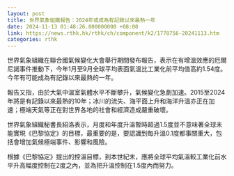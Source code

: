 ```yaml
---
layout: post
title: 世界氣象組織報告：2024年或成為有記錄以來最熱一年
date: 2024-11-13 01:48:26.000000000 +08:00
link: https://news.rthk.hk/rthk/ch/component/k2/1778756-20241113.htm
categories: rthk
---
```


世界氣象組織在聯合國氣候變化大會舉行期間發布報告，表示在有增溫效應的厄爾尼諾事件推動下，今年1月至9月全球平均表面氣溫比工業化前平均值高約1.54度。今年有可能成為有記錄以來最熱的一年。

報告又指，由於大氣中溫室氣體水平不斷攀升，氣候變化急劇加速。2015至2024年將是有記錄以來最熱的10年；冰川的流失、海平面上升和海洋升溫亦正在加速；極端天氣等正在對世界各地的社會和經濟造成嚴重破壞。

世界氣象組織秘書長紹洛表示，月度和年度升溫暫時超過1.5度並不意味著全球未能實現《巴黎協定》的目標，最重要的是，要認識到每升溫0.1度都事關重大，包括會增加氣候極端事件、影響和風險。

根據《巴黎協定》提出的控溫目標，到本世紀末，應將全球平均氣溫較工業化前水平升高幅度控制在2度之內，並為把升溫控制在1.5度內而努力。
